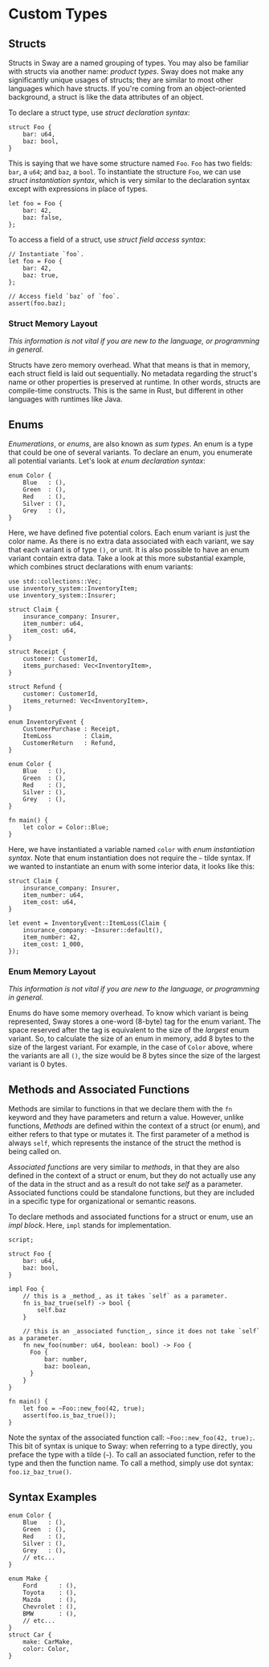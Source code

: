 # Custom Types

## Structs

Structs in Sway are a named grouping of types. You may also be familiar with structs via another name: _product types_. Sway does not make any significantly unique usages of structs; they are similar to most other languages which have structs. If you're coming from an object-oriented background, a struct is like the data attributes of an object.

To declare a struct type, use _struct declaration syntax_:

```sway
struct Foo {
    bar: u64,
    baz: bool,
}
```

This is saying that we have some structure named `Foo`. `Foo` has two fields: `bar`, a `u64`; and `baz`, a `bool`. To instantiate the structure `Foo`, we can use _struct instantiation syntax_, which is very similar to the declaration syntax except with expressions in place of types.

```sway
let foo = Foo {
    bar: 42,
    baz: false,
};
```

To access a field of a struct, use _struct field access syntax_:

```sway
// Instantiate `foo`.
let foo = Foo {
    bar: 42,
    baz: true,
};

// Access field `baz` of `foo`.
assert(foo.baz);
```

### Struct Memory Layout

_This information is not vital if you are new to the language, or programming in general._

Structs have zero memory overhead. What that means is that in memory, each struct field is laid out sequentially. No metadata regarding the struct's name or other properties is preserved at runtime. In other words, structs are compile-time constructs. This is the same in Rust, but different in other languages with runtimes like Java.

## Enums

_Enumerations_, or _enums_, are also known as _sum types_. An enum is a type that could be one of several variants. To declare an enum, you enumerate all potential variants. Let's look at _enum declaration syntax_:

```sway
enum Color {
    Blue   : (),
    Green  : (),
    Red    : (),
    Silver : (),
    Grey   : (),
}
```

Here, we have defined five potential colors. Each enum variant is just the color name. As there is no extra data associated with each variant, we say that each variant is of type `()`, or unit. It is also possible to have an enum variant contain extra data. Take a look at this more substantial example, which combines struct declarations with enum variants:

```sway
use std::collections::Vec;
use inventory_system::InventoryItem;
use inventory_system::Insurer;

struct Claim {
    insurance_company: Insurer,
    item_number: u64,
    item_cost: u64,
}

struct Receipt {
    customer: CustomerId,
    items_purchased: Vec<InventoryItem>,
}

struct Refund {
    customer: CustomerId,
    items_returned: Vec<InventoryItem>,
}

enum InventoryEvent {
    CustomerPurchase : Receipt,
    ItemLoss         : Claim,
    CustomerReturn   : Refund,
}
```

```sway
enum Color {
    Blue   : (),
    Green  : (),
    Red    : (),
    Silver : (),
    Grey   : (),
}

fn main() {
    let color = Color::Blue;
}
```

Here, we have instantiated a variable named `color` with _enum instantiation syntax_. Note that enum instantiation does not require the `~` tilde syntax. If we wanted to instantiate an enum with some interior data, it looks like this:

```sway
struct Claim {
    insurance_company: Insurer,
    item_number: u64,
    item_cost: u64,
}

let event = InventoryEvent::ItemLoss(Claim {
    insurance_company: ~Insurer::default(),
    item_number: 42,
    item_cost: 1_000,
});
```

### Enum Memory Layout

_This information is not vital if you are new to the language, or programming in general._

Enums do have some memory overhead. To know which variant is being represented, Sway stores a one-word (8-byte) tag for the enum variant. The space reserved after the tag is equivalent to the size of the _largest_ enum variant. So, to calculate the size of an enum in memory, add 8 bytes to the size of the largest variant. For example, in the case of `Color` above, where the variants are all `()`, the size would be 8 bytes since the size of the largest variant is 0 bytes.

## Methods and Associated Functions

Methods are similar to functions in that we declare them with the `fn` keyword and they have parameters and return a value. However, unlike functions, _Methods_ are defined within the context of a struct (or enum), and either refers to that type or mutates it. The first parameter of a method is always `self`, which represents the instance of the struct the method is being called on.

_Associated functions_ are very similar to _methods_, in that they are also defined in the context of a struct or enum, but they do not actually use any of the data in the struct and as a result do not take _self_ as a parameter. Associated functions could be standalone functions, but they are included in a specific type for organizational or semantic reasons.

To declare methods and associated functions for a struct or enum, use an _impl block_. Here, `impl` stands for implementation.

```sway
script;

struct Foo {
    bar: u64,
    baz: bool,
}

impl Foo {
    // this is a _method_, as it takes `self` as a parameter.
    fn is_baz_true(self) -> bool {
        self.baz
    }

    // this is an _associated function_, since it does not take `self` as a parameter.
    fn new_foo(number: u64, boolean: bool) -> Foo {
      Foo {
          bar: number,
          baz: boolean,
      }
    }
}

fn main() {
    let foo = ~Foo::new_foo(42, true);
    assert(foo.is_baz_true());
}
```

Note the syntax of the associated function call: `~Foo::new_foo(42, true);`. This bit of syntax is unique to Sway: when referring to a type directly, you preface the type with a tilde (`~`). To call an associated function, refer to the type and then the function name.
To call a method, simply use dot syntax: `foo.iz_baz_true()`.

## Syntax Examples

```sway
enum Color {
    Blue   : (),
    Green  : (),
    Red    : (),
    Silver : (),
    Grey   : (),
    // etc...
}

enum Make {
    Ford      : (),
    Toyota    : (),
    Mazda     : (),
    Chevrolet : (),
    BMW       : (),
    // etc...
}
struct Car {
    make: CarMake,
    color: Color,
}
```
